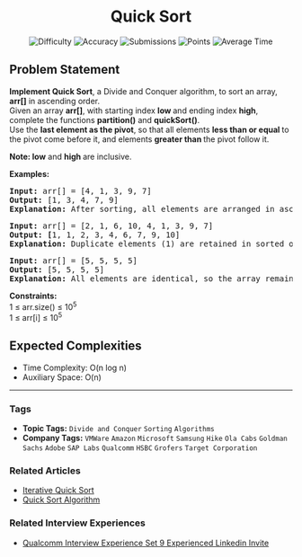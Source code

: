 <h1 align="center">Quick Sort</h1>

<p align="center">
  <img alt="Difficulty" title="Difficulty" src="https://custom-icon-badges.demolab.com/badge/Difficulty: Medium-1F222E?style=for-the-badge&logoColor=white&logo=fire"/>
  <img alt="Accuracy" title="Accuracy" src="https://custom-icon-badges.demolab.com/badge/Accuracy: 55.23%25-1F222E?style=for-the-badge&logoColor=white&logo=target"/>
  <img alt="Submissions" title="Submissions" src="https://custom-icon-badges.demolab.com/badge/Submissions: 279K+-1F222E?style=for-the-badge&logoColor=white&logo=repo"/>
  <img alt="Points" title="Points" src="https://custom-icon-badges.demolab.com/badge/Points: 4-1F222E?style=for-the-badge&logoColor=white&logo=award"/>
  <img alt="Average Time" title="Average Time" src="https://custom-icon-badges.demolab.com/badge/Average%20Time: 15m-1F222E?style=for-the-badge&logoColor=white&logo=clock"/>
</p>

## Problem Statement

<b>Implement Quick Sort</b>, a Divide and Conquer algorithm, to sort an array, <b>arr[]</b> in ascending order.<br>Given an array <b>arr[]</b>, with starting index <b>low </b>and ending index <b>high</b>, complete the functions <b>partition()</b> and <b>quickSort()</b>.<br>Use the <b>last element as the pivot</b>, so that all elements <b>less than or equal </b>to the pivot come before it, and elements <b>greater than </b>the pivot follow it.

<b>Note: low</b> and <b>high </b>are inclusive.

<b>Examples:</b>

<pre><b>Input: </b>arr[] = [4, 1, 3, 9, 7]
<b>Output: </b>[1, 3, 4, 7, 9]<br><b>Explanation:</b> After sorting, all elements are arranged in ascending order.</pre>

<pre><b>Input: </b>arr[] = [2, 1, 6, 10, 4, 1, 3, 9, 7]
<b>Output: [</b>1, 1, 2, 3, 4, 6, 7, 9, 10]<br><b>Explanation:</b> Duplicate elements (1) are retained in sorted order.</pre>

<pre><b>Input: </b>arr[] = [5, 5, 5, 5]
<b>Output: </b>[5, 5, 5, 5]<br><b>Explanation:</b> All elements are identical, so the array remains unchanged.</pre>

<b>Constraints:</b><br>1 ≤ arr.size() ≤ 10<sup>5</sup><br>1 ≤ arr[i] ≤ 10<sup>5</sup>

## Expected Complexities
- Time Complexity: O(n log n)
- Auxiliary Space: O(n)

<hr>

### Tags
- **Topic Tags:** `Divide and Conquer` `Sorting` `Algorithms`
- **Company Tags:** `VMWare` `Amazon` `Microsoft` `Samsung` `Hike` `Ola Cabs` `Goldman Sachs` `Adobe` `SAP Labs` `Qualcomm` `HSBC` `Grofers` `Target Corporation`

### Related Articles
- [Iterative Quick Sort](https://www.geeksforgeeks.org/iterative-quick-sort/)
- [Quick Sort Algorithm](https://www.geeksforgeeks.org/quick-sort-algorithm/)

### Related Interview Experiences
- [Qualcomm Interview Experience Set 9 Experienced Linkedin Invite](https://www.geeksforgeeks.org/qualcomm-interview-experience-set-9-experienced-linkedin-invite/)

